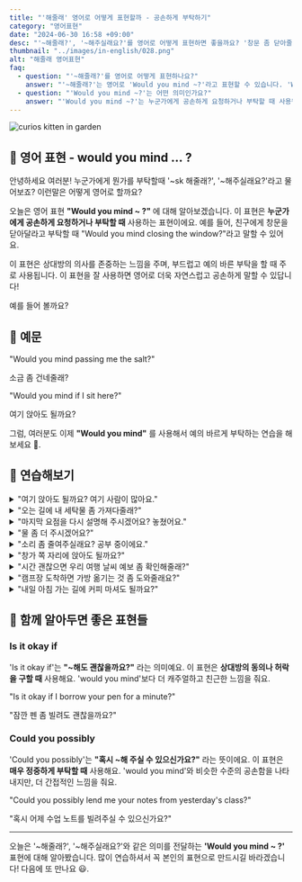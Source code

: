 ```yaml
---
title: "'해줄래' 영어로 어떻게 표현할까 - 공손하게 부탁하기"
category: "영어표현"
date: "2024-06-30 16:58 +09:00"
desc: "'~해줄래?', '~해주실래요?'를 영어로 어떻게 표현하면 좋을까요? '창문 좀 닫아줄래?', '여기 앉아도 될까요?' 등을 영어로 표현하는 법을 배워봅시다. 다양한 예문을 통해서 연습하고 본인의 표현으로 만들어 보세요."
thumbnail: "../images/in-english/028.png"
alt: "해줄래 영어표현"
faq:
  - question: "'~해줄래?'를 영어로 어떻게 표현하나요?"
    answer: "'~해줄래?'는 영어로 'Would you mind ~?'라고 표현할 수 있습니다. 'Would you mind closing the window?'은 '창문 좀 닫아줄래?'라는 의미입니다."
  - question: "'Would you mind ~?'는 어떤 의미인가요?"
    answer: "'Would you mind ~?'는 누군가에게 공손하게 요청하거나 부탁할 때 사용됩니다. 이는 상대방의 의사를 존중하는 느낌을 주며, 부드럽고 예의 바른 부탁을 할 때 주로 사용됩니다. 예를 들어, 'Would you mind turning down the music?'는 '음악 소리 좀 줄여줄래요?'라는 의미입니다."
---
```


![curios kitten in garden](../images/in-english/028-1.avif)

## 🌟 영어 표현 - would you mind ... ?

안녕하세요 여러분! 누군가에게 뭔가를 부탁할때 '~sk
해줄래?', '~해주실래요?'라고 물어보죠? 이런말은 어떻게 영어로 할까요?

오늘은 영어 표현 **"Would you mind ~ ?"** 에 대해 알아보겠습니다. 이 표현은 **누군가에게 공손하게 요청하거나 부탁할 때** 사용하는 표현이에요. 예를 들어, 친구에게 창문을 닫아달라고 부탁할 때 "Would you mind closing the window?"라고 말할 수 있어요.

이 표현은 상대방의 의사를 존중하는 느낌을 주며, 부드럽고 예의 바른 부탁을 할 때 주로 사용됩니다. 이 표현을 잘 사용하면 영어로 더욱 자연스럽고 공손하게 말할 수 있답니다!

예를 들어 볼까요?

## 📖 예문

"Would you mind passing me the salt?"

소금 좀 건네줄래?

"Would you mind if I sit here?"

여기 앉아도 될까요?

그럼, 여러분도 이제 **"Would you mind"** 를 사용해서 예의 바르게 부탁하는 연습을 해보세요 🚀.

## 💬 연습해보기

<details>
<summary>"여기 앉아도 될까요? 여기 사람이 많아요."</summary>
<span>"Would you mind if I sit here? It's pretty crowded."</span>
</details>

<details>
<summary>"오는 길에 내 세탁물 좀 가져다줄래?"</summary>
<span>"Hey, would you mind picking up my laundry on your way home?"</span>
</details>

<details>
<summary>"마지막 요점을 다시 설명해 주시겠어요? 놓쳤어요."</summary>
<span>"Would you mind explaining that last point again? I didn’t quite catch it."</span>
</details>

<details>
<summary>"물 좀 더 주시겠어요?"</summary>
<span>"Would you mind bringing us some more water, please?"</span>
</details>

<details>
<summary>"소리 좀 줄여주실래요? 공부 중이에요."</summary>
<span>"Would you mind keeping the noise down? I’m trying to study."</span>
</details>

<details>
<summary>"창가 쪽 자리에 앉아도 될까요?"</summary>
<span>"Would you mind if I take the window seat?"</span>
</details>

<details>
<summary>"시간 괜찮으면 우리 여행 날씨 예보 좀 확인해줄래?"</summary>
<span>"If you have a moment, would you mind checking the weather forecast for our trip?"</span>
</details>

<details>
<summary>"캠프장 도착하면 가방 옮기는 것 좀 도와줄래요?"</summary>
<span>"Would you mind helping with the bags when we get to the campsite?"</span>
</details>

<details>
<summary>"내일 아침 가는 길에 커피 마셔도 될까요?"</summary>
<span>"Would you mind if we stop for coffee on the way tomorrow morning?"</span>
</details>

## 🤝 함께 알아두면 좋은 표현들

### Is it okay if

'Is it okay if'는 **"~해도 괜찮을까요?"** 라는 의미예요. 이 표현은 **상대방의 동의나 허락을 구할 때** 사용해요. 'would you mind'보다 더 캐주얼하고 친근한 느낌을 줘요.

"Is it okay if I borrow your pen for a minute?"

"잠깐 펜 좀 빌려도 괜찮을까요?"

### Could you possibly

'Could you possibly'는 **"혹시 ~해 주실 수 있으신가요?"** 라는 뜻이에요. 이 표현은 **매우 정중하게 부탁할 때** 사용해요. 'would you mind'와 비슷한 수준의 공손함을 나타내지만, 더 간접적인 느낌을 줘요.

"Could you possibly lend me your notes from yesterday's class?"

"혹시 어제 수업 노트를 빌려주실 수 있으신가요?"

---

오늘은 '~해줄래?', '~해주실래요?'와 같은 의미를 전달하는 **'Would you mind ~ ?'** 표현에 대해 알아봤습니다. 많이 연습하셔서 꼭 본인의 표현으로 만드시길 바라겠습니다! 다음에 또 만나요 😃.
